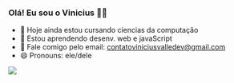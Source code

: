 ### Olá! Eu sou o Vinicius 👋🏻

- 🔭 Hoje ainda estou cursando ciencias da computação
- 🌱 Estou aprendendo desenv. web e javaScript
- 📩 Fale comigo pelo email: contatoviniciusvalledev@gmail.com
- 😄 Pronouns: ele/dele

<picture>
  <source
    srcset="https://github-readme-stats.vercel.app/api?username=viniciusvalledev&show_icons=true&theme=dark"
    media="(prefers-color-scheme: highcontrast)"
  />
  <source
    srcset="https://github-readme-stats.vercel.app/api?username=viniciusvalledev&show_icons=true"
    media="(prefers-color-scheme: light), (prefers-color-scheme: no-preference)"
  />
  <img src="https://github-readme-stats.vercel.app/api?username=viniciusvalledev&show_icons=true" />
</picture>
